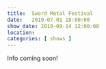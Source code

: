 ```yaml
---
title:  Sword Metal Festival
date:   2019-07-01 18:00:00
show_date: 2019-09-14 12:00:00
location: 
categories: [ shows ]
---
```

Info coming soon!
